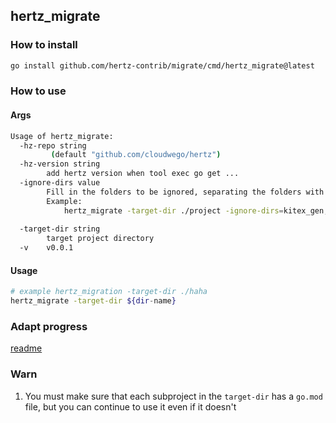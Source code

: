## hertz_migrate

### How to install

```bash
go install github.com/hertz-contrib/migrate/cmd/hertz_migrate@latest
```

### How to use

#### Args

```bash
Usage of hertz_migrate:
  -hz-repo string
         (default "github.com/cloudwego/hertz")
  -hz-version string
        add hertz version when tool exec go get ...
  -ignore-dirs value
        Fill in the folders to be ignored, separating the folders with ",".
        Example:
            hertz_migrate -target-dir ./project -ignore-dirs=kitex_gen,hz_gen
                
  -target-dir string
        target project directory
  -v    v0.0.1
```

#### Usage
```bash
# example hertz_migration -target-dir ./haha
hertz_migrate -target-dir ${dir-name}
```

### Adapt progress
[readme](./adapt.md)

### Warn

1. You must make sure that each subproject in the `target-dir` has a `go.mod` file, but you can continue to use it even if it doesn't
